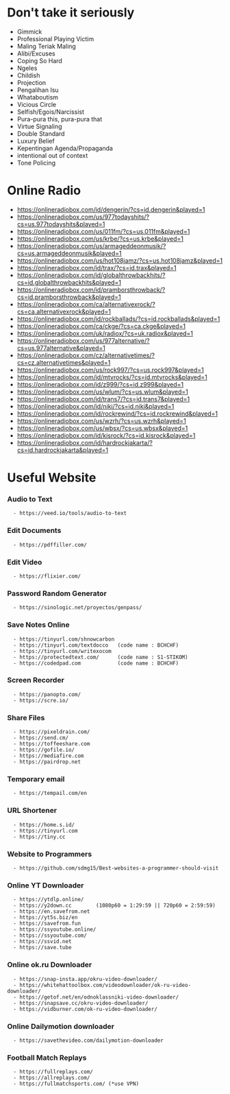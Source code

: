 # Don't take it seriously
  - Gimmick
  - Professional Playing Victim
  - Maling Teriak Maling
  - Alibi/Excuses
  - Coping So Hard
  - Ngeles
  - Childish
  - Projection
  - Pengalihan Isu
  - Whataboutism
  - Vicious Circle
  - Selfish/Egois/Narcissist
  - Pura-pura this, pura-pura that
  - Virtue Signaling
  - Double Standard
  - Luxury Belief
  - Kepentingan Agenda/Propaganda
  - intentional out of context
  - Tone Policing

# Online Radio
  - https://onlineradiobox.com/id/dengerin/?cs=id.dengerin&played=1
  - https://onlineradiobox.com/us/977todayshits/?cs=us.977todayshits&played=1
  - https://onlineradiobox.com/us/011fm/?cs=us.011fm&played=1
  - https://onlineradiobox.com/us/krbe/?cs=us.krbe&played=1
  - https://onlineradiobox.com/us/armageddeonmusik/?cs=us.armageddeonmusik&played=1
  - https://onlineradiobox.com/us/hot108jamz/?cs=us.hot108jamz&played=1
  - https://onlineradiobox.com/id/trax/?cs=id.trax&played=1
  - https://onlineradiobox.com/id/globalthrowbackhits/?cs=id.globalthrowbackhits&played=1
  - https://onlineradiobox.com/id/pramborsthrowback/?cs=id.pramborsthrowback&played=1
  - https://onlineradiobox.com/ca/alternativexrock/?cs=ca.alternativexrock&played=1
  - https://onlineradiobox.com/id/rockballads/?cs=id.rockballads&played=1
  - https://onlineradiobox.com/ca/ckge/?cs=ca.ckge&played=1
  - https://onlineradiobox.com/uk/radiox/?cs=uk.radiox&played=1
  - https://onlineradiobox.com/us/977alternative/?cs=us.977alternative&played=1
  - https://onlineradiobox.com/cz/alternativetimes/?cs=cz.alternativetimes&played=1
  - https://onlineradiobox.com/us/rock997/?cs=us.rock997&played=1
  - https://onlineradiobox.com/id/mtvrocks/?cs=id.mtvrocks&played=1
  - https://onlineradiobox.com/id/z999/?cs=id.z999&played=1
  - https://onlineradiobox.com/us/wlum/?cs=us.wlum&played=1
  - https://onlineradiobox.com/id/trans7/?cs=id.trans7&played=1
  - https://onlineradiobox.com/id/niki/?cs=id.niki&played=1
  - https://onlineradiobox.com/id/rockrewind/?cs=id.rockrewind&played=1
  - https://onlineradiobox.com/us/wzrh/?cs=us.wzrh&played=1
  - https://onlineradiobox.com/us/wbsx/?cs=us.wbsx&played=1
  - https://onlineradiobox.com/id/kisrock/?cs=id.kisrock&played=1
  - https://onlineradiobox.com/id/hardrockjakarta/?cs=id.hardrockjakarta&played=1

# Useful Website

  ### Audio to Text
      - https://veed.io/tools/audio-to-text

  ### Edit Documents
      - https://pdffiller.com/

  ### Edit Video
      - https://flixier.com/

  ### Password Random Generator
      - https://sinologic.net/proyectos/genpass/

  ### Save Notes Online
      - https://tinyurl.com/shnowcarbon
      - https://tinyurl.com/textdocco   (code name : BCHCHF)
      - https://tinyurl.com/writexocom
      - https://protectedtext.com/      (code name : S1-STIKOM)
      - https://codedpad.com            (code name : BCHCHF)
     
  ### Screen Recorder
      - https://panopto.com/
      - https://scre.io/

  ### Share Files
      - https://pixeldrain.com/
      - https://send.cm/
      - https://toffeeshare.com
      - https://gofile.io/
      - https://mediafire.com
      - https://pairdrop.net

  ### Temporary email
      - https://tempail.com/en

  ### URL Shortener
      - https://home.s.id/
      - https://tinyurl.com
      - https://tiny.cc

  ### Website to Programmers
      - https://github.com/sdmg15/Best-websites-a-programmer-should-visit
  
  ### Online YT Downloader
      - https://ytdlp.online/
      - https://y2down.cc        (1080p60 = 1:29:59 || 720p60 = 2:59:59)
      - https://en.savefrom.net
      - https://yt5s.biz/en
      - https://savefrom.fun
      - https://ssyoutube.online/
      - https://ssyoutube.com/
      - https://ssvid.net
      - https://save.tube

  ### Online ok.ru Downloader
      - https://snap-insta.app/okru-video-downloader/
      - https://whitehattoolbox.com/videodownloader/ok-ru-video-downloader/
      - https://getof.net/en/odnoklassniki-video-downloader/
      - https://snapsave.cc/okru-video-downloader/
      - https://vidburner.com/ok-ru-video-downloader/

  ### Online Dailymotion downloader
      - https://savethevideo.com/dailymotion-downloader

  ### Football Match Replays
      - https://fullreplays.com/
      - https://allreplays.com/
      - https://fullmatchsports.com/ (*use VPN)
